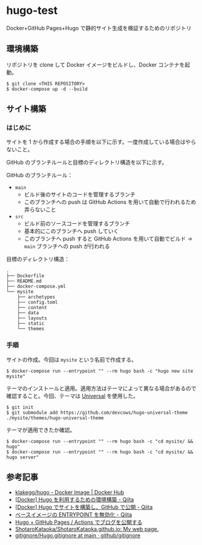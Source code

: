 # hugo-test

Docker+GitHub Pages+Hugo で静的サイト生成を検証するためのリポジトリ

## 環境構築

リポジトリを clone して Docker イメージをビルドし、Docker コンテナを起動。

```
$ git clone <THIS REPOSITORY>
$ docker-compose up -d --build
```

## サイト構築

### はじめに

サイトを 1 から作成する場合の手順を以下に示す。一度作成している場合はやらないこと。

GitHub のブランチルールと目標のディレクトリ構造を以下に示す。

GitHub のブランチルール：

- `main`
  - ビルド後のサイトのコードを管理するブランチ
  - このブランチへの push は GitHub Actions を用いて自動で行われるため弄らないこと
- `src`
  - ビルド前のソースコードを管理するブランチ
  - 基本的にこのブランチへ push していく
  - このブランチへ push すると GitHub Actions を用いて自動でビルド → `main` ブランチへの push が行われる

目標のディレクトリ構造：

```
.
├── Dockerfile
├── README.md
├── docker-compose.yml
└── mysite
    ├── archetypes
    ├── config.toml
    ├── content
    ├── data
    ├── layouts
    ├── static
    └── themes
```

### 手順

サイトの作成。今回は `mysite` という名前で作成する。

```
$ docker-compose run --entrypoint "" --rm hugo bash -c "hugo new site mysite"
```

テーマのインストールと適用。適用方法はテーマによって異なる場合があるので確認すること。今回、テーマは [Universal](https://themes.gohugo.io/themes/hugo-universal-theme/) を使用した。

```
$ git init
$ git submodule add https://github.com/devcows/hugo-universal-theme ./mysite/themes/hugo-universal-theme
```

テーマが適用できたか確認。

```
$ docker-compose run --entrypoint "" --rm hugo bash -c "cd mysite/ && hugo"
$ docker-compose run --entrypoint "" --rm hugo bash -c "cd mysite/ && hugo server"
```

## 参考記事

- [klakegg/hugo - Docker Image | Docker Hub](https://hub.docker.com/r/klakegg/hugo)
- [[Docker] Hugo を利用するための環境構築 - Qiita](https://qiita.com/ub0t0/items/4ac2f2d8c3e8fbdfcfad)
- [[Docker] Hugo でサイトを構築し、GitHub で公開 - Qiita](https://qiita.com/ub0t0/items/39b1649dffcba23517a6)
- [ベースイメージの ENTRYPOINT を無効化 - Qiita](https://qiita.com/nju33/items/733e16511f3b8e739d54)
- [Hugo + GitHub Pages / Actions でブログを公開する](https://zenn.dev/bryutus/articles/hugo-github-pages-actions)
- [ShotaroKataoka/ShotaroKataoka.github.io: My web page.](https://github.com/ShotaroKataoka/ShotaroKataoka.github.io)
- [gitignore/Hugo.gitignore at main · github/gitignore](https://github.com/github/gitignore/blob/main/community/Golang/Hugo.gitignore)
